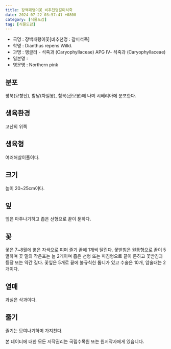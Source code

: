 ```yaml
---
title: 장백패랭이꽃_비추천명갈미석죽
date: 2024-07-22 03:57:41 +0800
category: [식물도감]
tag: [식물도감]
---
```




- 국명 : 장백패랭이꽃[비추천명 : 갈미석죽]
- 학명 : Dianthus repens Willd.
- 과명 : 앵글러 - 석죽과 (Caryophyllaceae) APG Ⅳ- 석죽과 (Caryophyllaceae)
- 일본명 : 
- 영문명 : Northern pink


## 분포
평북(묘향산), 함남(차일봉), 함북(관모봉)에 나며 시베리아에 분포한다.
## 생육환경
고산의 위쪽
## 생육형
여러해살이풀이다.
## 크기
높이 20~25cm이다.
## 잎
잎은 마주나기하고 좁은 선형으로 끝이 둔하다.
## 꽃
꽃은 7~8월에 엷은 자색으로 피며 줄기 끝에 1개씩 달린다. 꽃받침은 원통형으로 끝이 5열하며 꽃 밑의 작은포는 늘 2개이며 좁은 선형 또는 피침형으로 끝이 둔하고 꽃받침과 등장 또는 약간 길다. 꽃잎은 5개로 끝에 불규칙한 톱니가 있고 수술은 10개, 암술대는 2개이다.
## 열매
과실은 삭과이다.
## 줄기
줄기는 모여나기하며 가지친다.






본 데이터에 대한 모든 저작권리는 국립수목원 또는 원저작자에게 있습니다.
